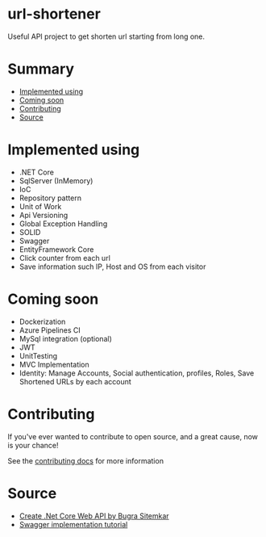 # url-shortener
Useful API project to get shorten url starting from long one.

# Summary
- [Implemented using](#implemented-using)  
- [Coming soon](#coming-soon)
- [Contributing](#contributing)
- [Source](#source)

# Implemented using
- .NET Core
- SqlServer (InMemory)
- IoC
- Repository pattern
- Unit of Work
- Api Versioning
- Global Exception Handling
- SOLID
- Swagger
- EntityFramework Core
- Click counter from each url
- Save information such IP, Host and OS from each visitor

# Coming soon
- Dockerization
- Azure Pipelines CI
- MySql integration (optional)
- JWT
- UnitTesting
- MVC Implementation
- Identity: Manage Accounts, Social authentication, profiles, Roles, Save Shortened URLs by each account

# Contributing
If you've ever wanted to contribute to open source, and a great cause, now is your chance!

See the [contributing docs](https://github.com/NICORUIZ06/url-shortener/blob/master/CONTRIBUTING.md) for more information

# Source
- [Create .Net Core Web API by Bugra Sitemkar](https://blog.usejournal.com/creating-a-url-shortener-service-from-scratch-with-net-core-e8ebacad12c1)
- [Swagger implementation tutorial](https://www.youtube.com/watch?v=AV8i4h7HwqE)
